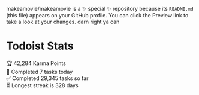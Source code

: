 makeamovie/makeamovie is a ✨ special ✨ repository because its `README.md` (this file) appears on your GitHub profile.
You can click the Preview link to take a look at your changes. darn right ya can

# Todoist Stats

<!-- TODO-IST:START -->
🏆  42,284 Karma Points           
🌸  Completed 7 tasks today           
✅  Completed 29,345 tasks so far           
⏳  Longest streak is 328 days
<!-- TODO-IST:END -->